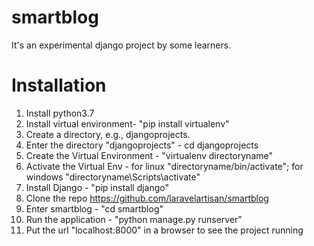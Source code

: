 # smartblog
It's an experimental django project by some learners.
# Installation
1.  Install python3.7
2.  Install virtual environment- "pip install virtualenv"
3.  Create a directory, e.g., djangoprojects.
4.  Enter the directory "djangoprojects" - cd djangoprojects
5.  Create the Virtual Environment - "virtualenv directoryname"
6.  Activate the Virtual Env - for linux "directoryname/bin/activate"; for windows "directoryname\Scripts\activate"
7.  Install Django - "pip install django"
7.  Clone the repo https://github.com/laravelartisan/smartblog
8.  Enter smartblog - "cd smartblog"
9.  Run the application - "python manage.py runserver"
10. Put the url "localhost:8000" in a browser to see the project running
                            
